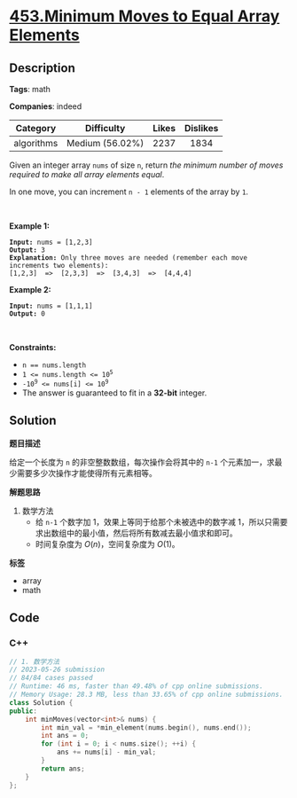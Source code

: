 # [453.Minimum Moves to Equal Array Elements](https://leetcode.com/problems/minimum-moves-to-equal-array-elements/description/)

## Description

**Tags**: math

**Companies**: indeed

|  Category  |   Difficulty    | Likes | Dislikes |
| :--------: | :-------------: | :---: | :------: |
| algorithms | Medium (56.02%) | 2237  |   1834   |

<p>Given an integer array <code>nums</code> of size <code>n</code>, return <em>the minimum number of moves required to make all array elements equal</em>.</p>
<p>In one move, you can increment <code>n - 1</code> elements of the array by <code>1</code>.</p>
<p>&nbsp;</p>
<p><strong class="example">Example 1:</strong></p>
<pre><code><strong>Input:</strong> nums = [1,2,3]
<strong>Output:</strong> 3
<strong>Explanation:</strong> Only three moves are needed (remember each move increments two elements):
[1,2,3]  =&gt;  [2,3,3]  =&gt;  [3,4,3]  =&gt;  [4,4,4]</code></pre>
<p><strong class="example">Example 2:</strong></p>
<pre><code><strong>Input:</strong> nums = [1,1,1]
<strong>Output:</strong> 0</code></pre>
<p>&nbsp;</p>
<p><strong>Constraints:</strong></p>
<ul>
  <li><code>n == nums.length</code></li>
  <li><code>1 &lt;= nums.length &lt;= 10<sup>5</sup></code></li>
  <li><code>-10<sup>9</sup> &lt;= nums[i] &lt;= 10<sup>9</sup></code></li>
  <li>The answer is guaranteed to fit in a <strong>32-bit</strong> integer.</li>
</ul>

## Solution

**题目描述**

给定一个长度为 `n` 的非空整数数组，每次操作会将其中的 `n-1` 个元素加一，求最少需要多少次操作才能使得所有元素相等。

**解题思路**

1. 数学方法
   - 给 `n-1` 个数字加 1，效果上等同于给那个未被选中的数字减 1，所以只需要求出数组中的最小值，然后将所有数减去最小值求和即可。
   - 时间复杂度为 $O(n)$，空间复杂度为 $O(1)$。

**标签**

- array
- math

<!-- code start -->
## Code

### C++

```cpp
// 1. 数学方法
// 2023-05-26 submission
// 84/84 cases passed
// Runtime: 46 ms, faster than 49.48% of cpp online submissions.
// Memory Usage: 28.3 MB, less than 33.65% of cpp online submissions.
class Solution {
public:
    int minMoves(vector<int>& nums) {
        int min_val = *min_element(nums.begin(), nums.end());
        int ans = 0;
        for (int i = 0; i < nums.size(); ++i) {
            ans += nums[i] - min_val;
        }
        return ans;
    }
};
```

<!-- code end -->
